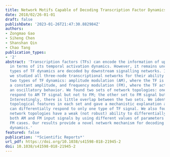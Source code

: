```yaml
---
title: Network Motifs Capable of Decoding Transcription Factor Dynamics
date: 2018/02/26-01-01
draft: false
publishDate: '2023-01-26T21:47:30.882984Z'
authors:
- Zongmao Gao
- Siheng Chen
- Shanshan Qin
- Chao Tang
publication_types:
- '2'
abstract: 'Transcription factors (TFs) can encode the information of upstream signal
  in terms of its temporal activation dynamics. However, it remains unclear how different
  types of TF dynamics are decoded by downstream signalling networks. In this work,
  we studied all three-node transcriptional networks for their ability to distinguish
  two types of TF dynamics: amplitude modulation (AM), where the TF is activated with
  a constant amplitude, and frequency modulation (FM), where the TF activity displays
  an oscillatory behavior. We found two sets of network topologies: one set can differentially
  respond to AM TF signal but not to FM; the other set to FM signal but not to AM.
  Interestingly, there is little overlap between the two sets. We identified the prevalent
  topological features in each set and gave a mechanistic explanation as to why they
  can differentially respond to only one type of TF signal. We also found that some
  network topologies have a weak (not robust) ability to differentially respond to
  both AM and FM input signals by using different values of parameters for AM and
  FM cases. Our results provide a novel network mechanism for decoding different TF
  dynamics.'
featured: false
publication: '*Scientific Reports*'
url_pdf: https://doi.org/10.1038/s41598-018-21945-2
doi: 10.1038/s41598-018-21945-2
---
```


